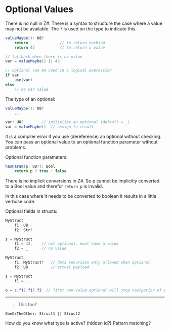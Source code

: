 # Optional Values

There is no null in Z#. There is a syntax to structure the case where a value may not be available. The `?` is used on the type to indicate this.

```C#
valueMaybe(): U8?
    return _            // to return nothing
    return 42           // to return a value

// fallback when there is no value
var = valueMaybe() || 42

// optional can be used in a logical expression
if var
    use(var)
else
    // no var value
```

The type of an optional:

```C#
valueMaybe(): U8?
    ...

var: U8?        // initialize an optional (default = _)
var = valueMaybe()  // assign fn result
```

It is a compiler error if you use (dereference) an optional without checking. You can pass an optional value to an optional function parameter without problems.

Optional function parameters:

```C#
hasParam(p: U8?): Bool
    return p ? true : false
```

There is no implicit conversions in Z#. So p cannot be implicitly converted to a Bool value and therefor `return p` is invalid.

In this case where it needs to be converted to boolean it results in a little verbose code.

Optional fields in structs:

```C#
MyStruct
    f1: U8
    f2: Str?

s = MyStruct
    f1 = 42,    // not optional, must have a value
    f2 = _      // no value
```

```C#
MyStruct
    f1: MyStruct?   // data recursion only allowed when optional
    f2: U8          // actual payload

s = MyStruct
    f1 = ...

o = s.f1?.f1?.f2  // first non-value optional will stop navigation of path, result in _
```

---

> This too?

```
OneOrTheOther: Struct1 || Struct2
```

How do you know what type is active?
(hidden id?)
Pattern matching?
